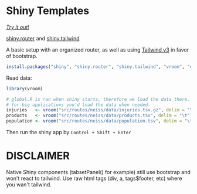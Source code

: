 # Shiny Templates

[*Try it out!*](https://router-tailwind.shiny-templates.dev)

[shiny.router](https://appsilon.github.io/shiny.router) and [shiny.tailwind](https://github.com/kylebutts/shiny.tailwind)

A basic setup with an organized router, as well as using [Tailwind v3]() in favor of bootstrap.

```R
install.packages("shiny", "shiny.router", "shiny.tailwind", "vroom", "dplyr", "ggplot2", "forcats")
```

Read data:
```R
library(vroom)

# global.R is ran when shiny starts, therefore we load the data there, but ideally
# for big applications you'd load the data when needed.
injuries   <- vroom("src/routes/neiss/data/injuries.tsv.gz", delim = "\t")
products   <- vroom("src/routes/neiss/data/products.tsv", delim = "\t")
population <- vroom("src/routes/neiss/data/population.tsv", delim = "\t")
```
Then run the shiny app by `Control + Shift + Enter`

# DISCLAIMER
Native Shiny components (tabsetPanel() for example) still use bootstrap and won't react to tailwind.
Use raw html tags (div, a, tags$footer, etc) where you wan't tailwind.
